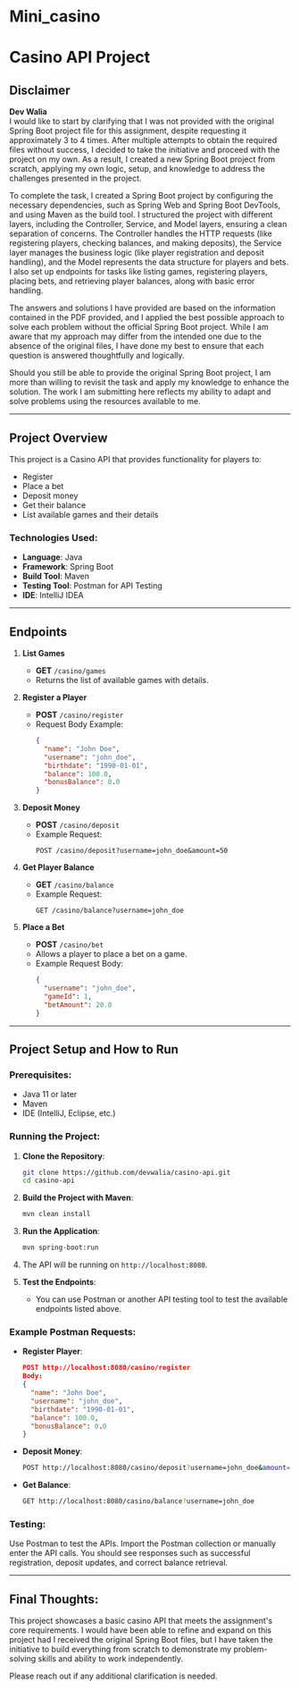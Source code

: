 # Mini_casino

# Casino API Project

## Disclaimer
**Dev Walia**  
I would like to start by clarifying that I was not provided with the original Spring Boot project file for this assignment, despite requesting it approximately 3 to 4 times. After multiple attempts to obtain the required files without success, I decided to take the initiative and proceed with the project on my own. As a result, I created a new Spring Boot project from scratch, applying my own logic, setup, and knowledge to address the challenges presented in the project.

To complete the task, I created a Spring Boot project by configuring the necessary dependencies, such as Spring Web and Spring Boot DevTools, and using Maven as the build tool. I structured the project with different layers, including the Controller, Service, and Model layers, ensuring a clean separation of concerns. The Controller handles the HTTP requests (like registering players, checking balances, and making deposits), the Service layer manages the business logic (like player registration and deposit handling), and the Model represents the data structure for players and bets. I also set up endpoints for tasks like listing games, registering players, placing bets, and retrieving player balances, along with basic error handling.

The answers and solutions I have provided are based on the information contained in the PDF provided, and I applied the best possible approach to solve each problem without the official Spring Boot project. While I am aware that my approach may differ from the intended one due to the absence of the original files, I have done my best to ensure that each question is answered thoughtfully and logically.

Should you still be able to provide the original Spring Boot project, I am more than willing to revisit the task and apply my knowledge to enhance the solution. The work I am submitting here reflects my ability to adapt and solve problems using the resources available to me.

---

## Project Overview
This project is a Casino API that provides functionality for players to:
- Register
- Place a bet
- Deposit money
- Get their balance
- List available games and their details

### Technologies Used:
- **Language**: Java  
- **Framework**: Spring Boot  
- **Build Tool**: Maven  
- **Testing Tool**: Postman for API Testing  
- **IDE**: IntelliJ IDEA

---

## Endpoints

1. **List Games**
    - **GET** `/casino/games`
    - Returns the list of available games with details.

2. **Register a Player**
    - **POST** `/casino/register`
    - Request Body Example:
      ```json
      {
        "name": "John Doe",
        "username": "john_doe",
        "birthdate": "1990-01-01",
        "balance": 100.0,
        "bonusBalance": 0.0
      }
      ```

3. **Deposit Money**
    - **POST** `/casino/deposit`
    - Example Request:
      ```
      POST /casino/deposit?username=john_doe&amount=50
      ```

4. **Get Player Balance**
    - **GET** `/casino/balance`
    - Example Request:
      ```
      GET /casino/balance?username=john_doe
      ```

5. **Place a Bet**
    - **POST** `/casino/bet`
    - Allows a player to place a bet on a game.
    - Example Request Body:
      ```json
      {
        "username": "john_doe",
        "gameId": 1,
        "betAmount": 20.0
      }
      ```

---

## Project Setup and How to Run

### Prerequisites:
- Java 11 or later
- Maven
- IDE (IntelliJ, Eclipse, etc.)

### Running the Project:
1. **Clone the Repository**:
    ```bash
    git clone https://github.com/devwalia/casino-api.git
    cd casino-api
    ```

2. **Build the Project with Maven**:
    ```bash
    mvn clean install
    ```

3. **Run the Application**:
    ```bash
    mvn spring-boot:run
    ```

4. The API will be running on `http://localhost:8080`.

5. **Test the Endpoints**:
   - You can use Postman or another API testing tool to test the available endpoints listed above.

### Example Postman Requests:
- **Register Player**:
    ```json
    POST http://localhost:8080/casino/register
    Body:
    {
      "name": "John Doe",
      "username": "john_doe",
      "birthdate": "1990-01-01",
      "balance": 100.0,
      "bonusBalance": 0.0
    }
    ```

- **Deposit Money**:
    ```bash
    POST http://localhost:8080/casino/deposit?username=john_doe&amount=50
    ```

- **Get Balance**:
    ```bash
    GET http://localhost:8080/casino/balance?username=john_doe
    ```

### Testing:
Use Postman to test the APIs. Import the Postman collection or manually enter the API calls. You should see responses such as successful registration, deposit updates, and correct balance retrieval.

---

## Final Thoughts:
This project showcases a basic casino API that meets the assignment's core requirements. I would have been able to refine and expand on this project had I received the original Spring Boot files, but I have taken the initiative to build everything from scratch to demonstrate my problem-solving skills and ability to work independently.

Please reach out if any additional clarification is needed.
